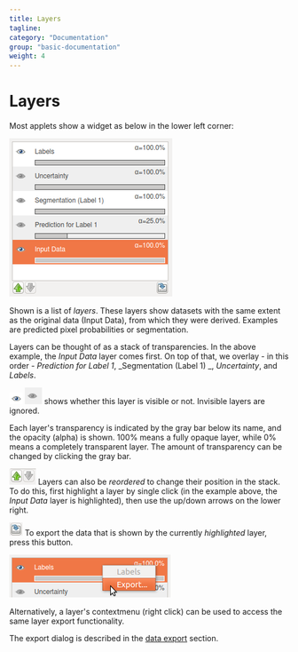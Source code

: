 ```yaml
---
title: Layers 
tagline: 
category: "Documentation"
group: "basic-documentation"
weight: 4
---
```

# Layers 

Most applets show a widget as below in the lower left corner:

<a href="screenshots/layers.png" data-toggle="lightbox"><img src="screenshots/layers.png" class="img-responsive" /></a>

Shown is a list of _layers_. These layers show datasets with the same
extent as the original data (Input Data), from which they were derived.
Examples are predicted pixel probabilities or segmentation.

Layers can be thought of as a stack of transparencies.
In the above example, the _Input Data_ layer comes first. On top of that,
we overlay - in this order -
_Prediction for Label 1_,
_Segmentation (Label 1) _,
_Uncertainty_, and
_Labels_.

<a href="screenshots/eye_active.png" data-toggle="lightbox"><img src="screenshots/eye_active.png" class="img-responsive" /></a>
<a href="screenshots/eye_inactive.png" data-toggle="lightbox"><img src="screenshots/eye_inactive.png" class="img-responsive" /></a>
shows whether this layer is visible or not. Invisible
layers are ignored.

Each layer's transparency is indicated by the gray bar below its name,
and the opacity (alpha) is shown.
100% means a fully opaque layer, while 0% means a completely transparent
layer. The amount of transparency can be changed by clicking the gray bar.

<a href="screenshots/layers_00.png" data-toggle="lightbox"><img src="screenshots/layers_00.png" class="img-responsive" /></a>
Layers can also be _reordered_ to change their position in the stack.
To do this, first highlight a layer by single click (in the example above,
the _Input Data_ layer is highlighted), then use the up/down arrows on the
lower right.

<a href="screenshots/layers_01.png" data-toggle="lightbox"><img src="screenshots/layers_01.png" class="img-responsive" /></a>
To export the data that is shown by the currently _highlighted_ layer,
press this button.

<a href="screenshots/layer-contextmenu.png" data-toggle="lightbox"><img src="screenshots/layer-contextmenu.png" class="img-responsive" /></a>

Alternatively, a layer's contextmenu (right click) can be used to access the
same layer export functionality.

The export dialog is described in
the [data export]({{site.baseurl}}/documentation/basics/export.html) section.

